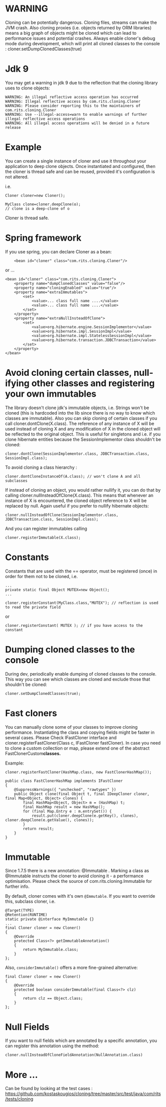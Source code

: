 # WARNING #

Cloning can be potentially dangerous. Cloning files, streams can make the JVM crash. Also cloning proxies (i.e. objects returned by ORM libraries) means a big graph of objects might be cloned which can lead to performance issues and potential crashes. Always enable cloner's debug mode during development, which will print all cloned classes to the console : cloner.setDumpClonedClasses(true)

# Jdk 9

You may get a warning in jdk 9 due to the reflection that the cloning library uses to clone objects:

    WARNING: An illegal reflective access operation has occurred
    WARNING: Illegal reflective access by com.rits.cloning.Cloner 
    WARNING: Please consider reporting this to the maintainers of com.rits.cloning.Cloner
    WARNING: Use --illegal-access=warn to enable warnings of further illegal reflective access operations
    WARNING: All illegal access operations will be denied in a future release

# Example #
You can create a single instance of cloner and use it throughout your application to deep clone objects. Once instantiated and configured, then the cloner is thread safe and can be reused, provided it's configuration is not altered.

i.e.

```
Cloner cloner=new Cloner();

MyClass clone=cloner.deepClone(o);
// clone is a deep-clone of o
```

Cloner is thread safe.

# Spring framework #

If you use spring, you can declare Cloner as a bean:
```
	<bean id="cloner" class="com.rits.cloning.Cloner"/>
```

or ...
```
<bean id="cloner" class="com.rits.cloning.Cloner">
	<property name="dumpClonedClasses" value="false"/>
	<property name="cloningEnabled" value="true"/>
	<property name="extraImmutables">
		<set>
			<value>... class full name ....</value>
			<value>... class full name ....</value>
		</set>
	</property>
	<property name="extraNullInsteadOfClone">
		<set>
			<value>org.hibernate.engine.SessionImplementor</value>
			<value>org.hibernate.impl.SessionImpl</value>
			<value>org.hibernate.impl.StatelessSessionImpl</value>
			<value>org.hibernate.transaction.JDBCTransaction</value>
		</set>
	</property>
</bean>
```

# Avoid cloning certain classes, null-ifying other classes and registering your own immutables #

The library doesn't clone jdk's immutable objects, i.e. Strings won't be cloned (this is hardcoded into the lib since there is no way to know which classes are immutable). Also you can skip cloning of certain classes if you call cloner.dontClone(X.class). The reference of any instance of X will be used instead of cloning X and any modification of X in the cloned object will be reflected to the original object. This is useful for singletons and i.e. if you clone hibernate entities because the SessionImplementor class shouldn't be cloned:

```
cloner.dontClone(SessionImplementor.class, JDBCTransaction.class, SessionImpl.class);
```

To avoid cloning a class hierarchy :
```
cloner.dontCloneInstanceOf(A.class); // won't clone A and all subclasses
```


If instead of cloning an object, you would rather nullify it, you can do that by calling cloner.nullInsteadOfClone(X.class). This means that whenever an instance of X is encountered, the cloned object reference to X will be replaced by null. Again useful if you prefer to nullify hibernate objects:

```
cloner.nullInsteadOfClone(SessionImplementor.class, JDBCTransaction.class, SessionImpl.class);
```

And you can register immutables calling

```
cloner.registerImmutable(X.class);
```

# Constants #

Constants that are used with the == operator, must be registered (once) in order for them not to be cloned, i.e.

```
...
private static final Object MUTEX=new Object();
...
	
cloner.registerConstant(MyClass.class,"MUTEX"); // reflection is used to read the private field
```

or
```
cloner.registerConstant( MUTEX ); // if you have access to the constant
```

# Dumping cloned classes to the console #

During dev, periodically enable dumping of cloned classes to the console. This way you can see which classes are cloned and exclude those that shouldn't be cloned:

```
cloner.setDumpClonedClasses(true);
```

# Fast cloners #

You can manually clone some of your classes to improve cloning performance. Instantiating the class and copying fields might be faster in several cases. Please Check IFastCloner interface and cloner.registerFastCloner(Class c, IFastCloner fastCloner).
In case you need to clone a custom collection or map, please extend one of the abstract FastClonerCustom**classes.**

Example:

```
cloner.registerFastCloner(HashMap.class, new FastClonerHashMap());

public class FastClonerHashMap implements IFastCloner
{
	@SuppressWarnings({ "unchecked", "rawtypes" })
    public Object clone(final Object t, final IDeepCloner cloner, final Map<Object, Object> clones) {
		final HashMap<Object, Object> m = (HashMap) t;
		final HashMap result = new HashMap();
		for (final Map.Entry e : m.entrySet()) {
			result.put(cloner.deepClone(e.getKey(), clones), cloner.deepClone(e.getValue(), clones));
		}
		return result;
	}
}

```

# Immutable #

Since 1.7.5 there is a new annotation: @Immutable . Marking a class as @Immutable instructs the cloner to avoid cloning it - a performance optimisation. Please check the source of com.rits.cloning.Immutable for further info.

By default, cloner comes with it's own `@Immutable`. If you want to override this, subclass cloner, i.e.

```
@Target(TYPE)
@Retention(RUNTIME)
static private @interface MyImmutable {}
...
final Cloner cloner = new Cloner()
{
	@Override
	protected Class<?> getImmutableAnnotation()
	{
		return MyImmutable.class;
	}
};
```

Also, `considerImmutable()` offers a more fine-grained alternative:

```
final Cloner cloner = new Cloner()
{
	@Override
	protected boolean considerImmutable(final Class<?> clz)
	{
		return clz == Object.class;
	}
};
```

# Null Fields #

If you want to null fields which are annotated by a specific annotation, you can register
this annotation using the method:

```
cloner.nullInsteadOfCloneFieldAnnotation(NullAnnotation.class)
```

# More ... #

Can be found by looking at the test cases : https://github.com/kostaskougios/cloning/tree/master/src/test/java/com/rits/tests/cloning
